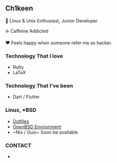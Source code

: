 ## Ch1keen
:penguin: Linux & Unix Enthusiast, Junior Developer

:coffee: Caffeine Addicted

:heart: Feels happy when someone refer me as hacker.

### Technology That I love
- Ruby
- LaTeX

### Technology That I've been
- Dart / Flutter

### Linux, *BSD
- [Dotfiles](https://www.github.com/Ch1keen/dotfiles)
- [OpenBSD Environment](https://www.github.com/Ch1keen/OBSD-Environment)
- ~Nix / Guix~ Soon be available

### CONTACT
- 

<!--
**Ch1keen/Ch1keen** is a ✨ _special_ ✨ repository because its `README.md` (this file) appears on your GitHub profile.

Here are some ideas to get you started:

- 🔭 I’m currently working on ...
- 🌱 I’m currently learning ...
- 👯 I’m looking to collaborate on ...
- 🤔 I’m looking for help with ...
- 💬 Ask me about ...
- 📫 How to reach me: ...
- 😄 Pronouns: ...
- ⚡ Fun fact: ...
-->
